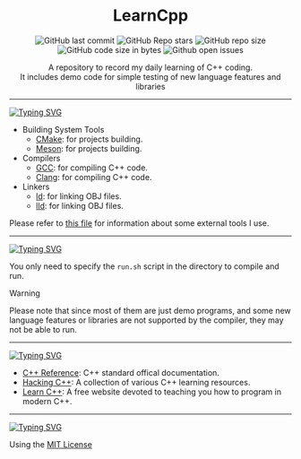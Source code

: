<div align="center">
    <h1> LearnCpp </h1>
</div>

<div align="center">

![GitHub last commit](https://img.shields.io/github/last-commit/SStmtz/LearnCpp?style=for-the-badge&color=FFB1C8&logoColor=D9E0EE&labelColor=292324)
![GitHub Repo stars](https://img.shields.io/github/stars/Sstmtz/LearnCpp?style=for-the-badge&color=FFB686&logoColor=D9E0EE&labelColor=292324&logo=andela)
![GitHub repo size](https://img.shields.io/github/repo-size/Sstmtz/LearnCpp?style=for-the-badge&color=CAC992&logoColor=D9E0EE&labelColor=292324&logo=protondrive)
![GitHub code size in bytes](https://img.shields.io/github/languages/code-size/Sstmtz/LearnCpp?style=for-the-badge&labelColor=292324&color=CBA6F7)
![Github open issues](https://img.shields.io/github/issues/Sstmtz/LearnCpp?style=for-the-badge&labelColor=292324&color=D9E0EE)

</div>

<div align="center">
    <p>
        A repository to record my daily learning of C++ coding. <br/>
        It includes demo code for simple testing of new language features and libraries <br/>
    </p>
    <hr />
</div>

<a href="https://git.io/typing-svg">
    <img src="https://readme-typing-svg.herokuapp.com?font=Teko&size=30&pause=1000&color=1CF72C&background=342CFF00&vCenter=true&width=435&height=40&lines=Tools" alt="Typing SVG" />
</a>

- Building System Tools
  - [CMake](https://gitlab.kitware.com/cmake/cmake): for projects building.
  - [Meson](https://github.com/mesonbuild/meson): for projects building.
- Compilers
  - [GCC](https://gitlab.com/gnutools/gcc): for compiling C++ code.
  - [Clang](https://clang.llvm.org/): for compiling C++ code.
- Linkers
  - [ld](https://man.archlinux.org/man/ld.1.en): for linking OBJ files.
  - [lld](https://lld.llvm.org/): for linking OBJ files.

Please refer to [this file](./_tools/REFERENCES.md) for information about some external tools I use.

---

<a href="https://git.io/typing-svg">
    <img src="https://readme-typing-svg.herokuapp.com?font=Teko&size=30&pause=1000&color=57C6F7&background=342CFF00&vCenter=true&width=435&height=40&lines=How+to+use" alt="Typing SVG" />
</a>

You only need to specify the `run.sh` script in the directory to compile and run.

> [!WARNING]
> Please note that since most of them are just demo programs, and some new language features or libraries are not supported by the compiler, they may not be able to run.

---

<a href="https://git.io/typing-svg">
    <img src="https://readme-typing-svg.herokuapp.com?font=Teko&size=30&pause=1000&color=42BE65&background=342CFF00&vCenter=true&width=435&height=40&lines=Resource+Lists" alt="Typing SVG" /></a>

- [C++ Reference](https://en.cppreference.com/w/): C++ standard offical documentation.
- [Hacking C++](https://hackingcpp.com/): A collection of various C++ learning resources.
- [Learn C++](https://www.learncpp.com/): A free website devoted to teaching you how to program in modern C++.

---

<a href="https://git.io/typing-svg">
    <img src="https://readme-typing-svg.herokuapp.com?font=Teko&size=30&pause=1000&color=C7B5F7&background=342CFF00&vCenter=true&width=435&height=40&lines=LICENSE" alt="Typing SVG" />
</a>

Using the [MIT License](LICENSE)
